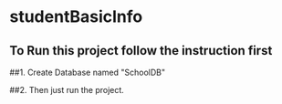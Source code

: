 # studentBasicInfo

## To Run this project follow the instruction first

##1. Create Database named "SchoolDB"

##2. Then just run the project. 
